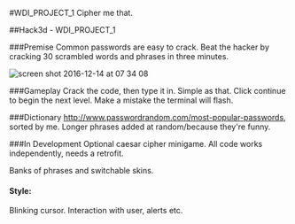 #WDI_PROJECT_1
Cipher me that.

##Hack3d - WDI_PROJECT_1

###Premise
Common passwords are easy to crack. Beat the hacker by cracking 30 scrambled words and phrases in three minutes. 

![screen shot 2016-12-14 at 07 34 08](https://cloud.githubusercontent.com/assets/18048279/21177496/58185d40-c1e3-11e6-9693-417d0de3a7a4.png)


###Gameplay
Crack the code, then type it in. Simple as that. Click continue to begin the next level. Make a mistake the terminal will flash. 

###Dictionary
http://www.passwordrandom.com/most-popular-passwords, sorted by me. Longer phrases added at random/because they're funny. 

###In Development
Optional caesar cipher minigame. All code works independently, needs a retrofit. 

Banks of phrases and switchable skins.

#### Style:
Blinking cursor.
Interaction with user, alerts etc. 

 
